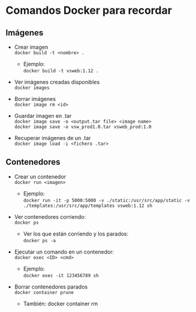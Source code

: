 # Comandos Docker para recordar

## Imágenes
- Crear imagen  
    `docker build -t <nombre> .`  
    + Ejemplo:  
      `docker build -t vsweb:1.12 .`

- Ver imágenes creadas disponibles  
    `docker images`

- Borrar imágenes  
    `docker image rm <id>`  

- Guardar imagen en .tar  
    `docker image save -o <output.tar file> <image name>`  
    `docker image save -o vsw_prod1.0.tar vsweb_prod:1.0`  

- Recuperar imágenes de un .tar  
    `docker image load -i <fichero .tar>`

## Contenedores
- Crear un contenedor  
    `docker run <imagen>`  
    + Ejemplo:  
        `docker run -it -p 5000:5000 -v ./static:/usr/src/app/static -v ./templates:/usr/src/app/templates vsweb:1.12 sh`

- Ver contenedores corriendo:  
    `docker ps`  
    + Ver los que están corriendo y los parados:  
        `docker ps -a`

- Ejecutar un comando en un contenedor:  
    `docker exec <ID> <cmd>`  
    + Ejemplo:  
        `docker exec -it 123456789 sh`

- Borrar contenedores parados  
    `docker container prune`  
    + También: docker container rm <id>
